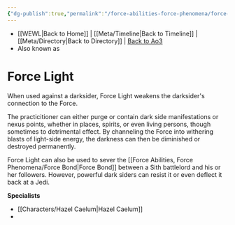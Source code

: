 ```yaml
---
{"dg-publish":true,"permalink":"/force-abilities-force-phenomena/force-light/"}
---
```


- [[WEWL\|Back to Home]] | [[Meta/Timeline\|Back to Timeline]] | [[Meta/Directory\|Back to Directory]] | [Back to Ao3](https://archiveofourown.org/works/19334440/chapters/45992584)
- Also known as 

# Force Light
When used against a darksider, Force Light weakens the darksider's connection to the Force. 

The practicitioner can either purge or contain dark side manifestations or nexus points, whether in places, spirits, or even living persons, though sometimes to detrimental effect. By channeling the Force into withering blasts of light-side energy, the darkness can then be diminished or destroyed permanently. 

Force Light can also be used to sever the [[Force Abilities, Force Phenomena/Force Bond\|Force Bond]] between a Sith battlelord and his or her followers. However, powerful dark siders can resist it or even deflect it back at a Jedi.

**Specialists**
- [[Characters/Hazel Caelum\|Hazel Caelum]]
- 